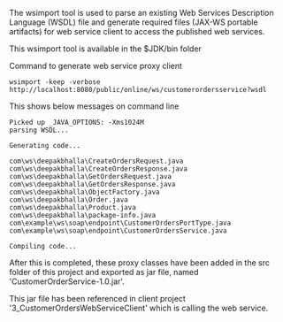 The wsimport tool is used to parse an existing Web Services Description Language (WSDL) file and 
generate required files (JAX-WS portable artifacts) for web service client to access the published web services. 

This wsimport tool is available in the $JDK/bin folder

Command to generate web service proxy client

	wsimport -keep -verbose http://localhost:8080/public/online/ws/customerordersservice?wsdl

This shows below messages on command line

	Picked up _JAVA_OPTIONS: -Xms1024M
	parsing WSDL...
	
	Generating code...
	
	com\ws\deepakbhalla\CreateOrdersRequest.java
	com\ws\deepakbhalla\CreateOrdersResponse.java
	com\ws\deepakbhalla\GetOrdersRequest.java
	com\ws\deepakbhalla\GetOrdersResponse.java
	com\ws\deepakbhalla\ObjectFactory.java
	com\ws\deepakbhalla\Order.java
	com\ws\deepakbhalla\Product.java
	com\ws\deepakbhalla\package-info.java
	com\example\ws\soap\endpoint\CustomerOrdersPortType.java
	com\example\ws\soap\endpoint\CustomerOrdersService.java
	
	Compiling code...

After this is completed, these proxy classes have been added in the src folder of this project and exported as jar file, 
named 'CustomerOrderService-1.0.jar'.

This jar file has been referenced in client project '3_CustomerOrdersWebServiceClient' which is calling the web service.
